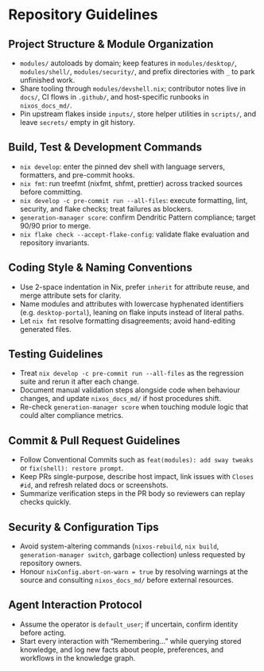 # Repository Guidelines

## Project Structure & Module Organization
- `modules/` autoloads by domain; keep features in `modules/desktop/`, `modules/shell/`, `modules/security/`, and prefix directories with `_` to park unfinished work.
- Share tooling through `modules/devshell.nix`; contributor notes live in `docs/`, CI flows in `.github/`, and host-specific runbooks in `nixos_docs_md/`.
- Pin upstream flakes inside `inputs/`, store helper utilities in `scripts/`, and leave `secrets/` empty in git history.

## Build, Test & Development Commands
- `nix develop`: enter the pinned dev shell with language servers, formatters, and pre-commit hooks.
- `nix fmt`: run treefmt (nixfmt, shfmt, prettier) across tracked sources before committing.
- `nix develop -c pre-commit run --all-files`: execute formatting, lint, security, and flake checks; treat failures as blockers.
- `generation-manager score`: confirm Dendritic Pattern compliance; target 90/90 prior to merge.
- `nix flake check --accept-flake-config`: validate flake evaluation and repository invariants.

## Coding Style & Naming Conventions
- Use 2-space indentation in Nix, prefer `inherit` for attribute reuse, and merge attribute sets for clarity.
- Name modules and attributes with lowercase hyphenated identifiers (e.g. `desktop-portal`), leaning on flake inputs instead of literal paths.
- Let `nix fmt` resolve formatting disagreements; avoid hand-editing generated files.

## Testing Guidelines
- Treat `nix develop -c pre-commit run --all-files` as the regression suite and rerun it after each change.
- Document manual validation steps alongside code when behaviour changes, and update `nixos_docs_md/` if host procedures shift.
- Re-check `generation-manager score` when touching module logic that could alter compliance metrics.

## Commit & Pull Request Guidelines
- Follow Conventional Commits such as `feat(modules): add sway tweaks` or `fix(shell): restore prompt`.
- Keep PRs single-purpose, describe host impact, link issues with `Closes #id`, and refresh related docs or screenshots.
- Summarize verification steps in the PR body so reviewers can replay checks quickly.

## Security & Configuration Tips
- Avoid system-altering commands (`nixos-rebuild`, `nix build`, `generation-manager switch`, garbage collection) unless requested by repository owners.
- Honour `nixConfig.abort-on-warn = true` by resolving warnings at the source and consulting `nixos_docs_md/` before external resources.

## Agent Interaction Protocol
- Assume the operator is `default_user`; if uncertain, confirm identity before acting.
- Start every interaction with “Remembering...” while querying stored knowledge, and log new facts about people, preferences, and workflows in the knowledge graph.
